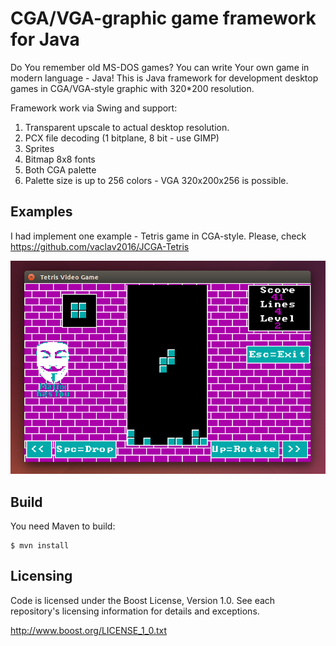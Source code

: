 # CGA/VGA-graphic game framework for Java

Do You remember old MS-DOS games? You can write Your own game in modern language - Java! This is Java framework for development desktop games in CGA/VGA-style graphic with 320*200 resolution.

Framework work via Swing and support:

1. Transparent upscale to actual desktop resolution.
2. PCX file decoding (1 bitplane, 8 bit - use GIMP)
3. Sprites
4. Bitmap 8x8 fonts
5. Both CGA palette
6. Palette size is up to 256 colors - VGA 320x200x256 is possible.

## Examples

I had implement one example - Tetris game in CGA-style. Please, check https://github.com/vaclav2016/JCGA-Tetris

![Tetris Video Game](screenshot-tetris.png)

## Build

You need Maven to build:

    $ mvn install

## Licensing

Code is licensed under the Boost License, Version 1.0. See each
repository's licensing information for details and exceptions.

http://www.boost.org/LICENSE_1_0.txt
